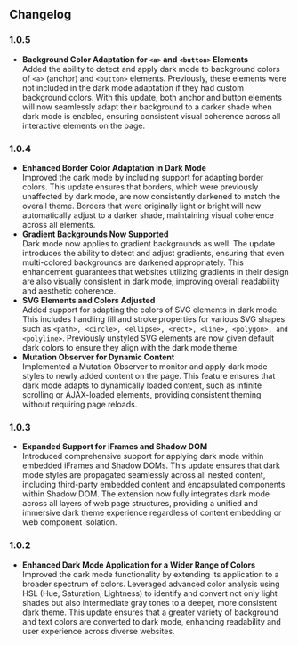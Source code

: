 ## Changelog

### 1.0.5
- **Background Color Adaptation for ```<a>``` and ```<button>``` Elements**  
  Added the ability to detect and apply dark mode to background colors of ```<a>``` (anchor) and ```<button>``` elements. Previously, these elements were not included in the dark mode adaptation if they had custom background colors. With this update, both anchor and button elements will now seamlessly adapt their background to a darker shade when dark mode is enabled, ensuring consistent visual coherence across all interactive elements on the page.

### 1.0.4
- **Enhanced Border Color Adaptation in Dark Mode**  
  Improved the dark mode by including support for adapting border colors. This update ensures that borders, which were previously unaffected by dark mode, are now consistently darkened to match the overall theme. Borders that were originally light or bright will now automatically adjust to a darker shade, maintaining visual coherence across all elements.
- **Gradient Backgrounds Now Supported**  
  Dark mode now applies to gradient backgrounds as well. The update introduces the ability to detect and adjust gradients, ensuring that even multi-colored backgrounds are darkened appropriately. This enhancement guarantees that websites utilizing gradients in their design are also visually consistent in dark mode, improving overall readability and aesthetic coherence.
- **SVG Elements and Colors Adjusted**  
  Added support for adapting the colors of SVG elements in dark mode. This includes handling fill and stroke properties for various SVG shapes such as ```<path>, <circle>, <ellipse>, <rect>, <line>, <polygon>, and <polyline>```. Previously unstyled SVG elements are now given default dark colors to ensure they align with the dark mode theme.
- **Mutation Observer for Dynamic Content**  
  Implemented a Mutation Observer to monitor and apply dark mode styles to newly added content on the page. This feature ensures that dark mode adapts to dynamically loaded content, such as infinite scrolling or AJAX-loaded elements, providing consistent theming without requiring page reloads.

### 1.0.3
- **Expanded Support for iFrames and Shadow DOM**  
  Introduced comprehensive support for applying dark mode within embedded iFrames and Shadow DOMs. This update ensures that dark mode styles are propagated seamlessly across all nested content, including third-party embedded content and encapsulated components within Shadow DOM. The extension now fully integrates dark mode across all layers of web page structures, providing a unified and immersive dark theme experience regardless of content embedding or web component isolation.

### 1.0.2
- **Enhanced Dark Mode Application for a Wider Range of Colors**  
  Improved the dark mode functionality by extending its application to a broader spectrum of colors. Leveraged advanced color analysis using HSL (Hue, Saturation, Lightness) to identify and convert not only light shades but also intermediate gray tones to a deeper, more consistent dark theme. This update ensures that a greater variety of background and text colors are converted to dark mode, enhancing readability and user experience across diverse websites.

